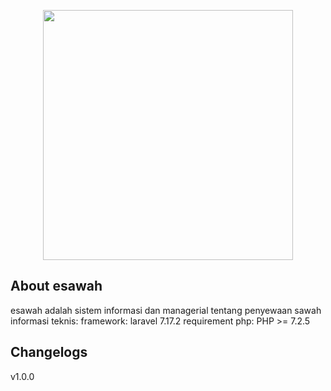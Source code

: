 <p align="center"><img src="public/esawah.svg" width="400"></p>

## About esawah

esawah adalah sistem informasi dan managerial tentang penyewaan sawah
informasi teknis:
framework: laravel 7.17.2
requirement
php: PHP >= 7.2.5

## Changelogs
v1.0.0
